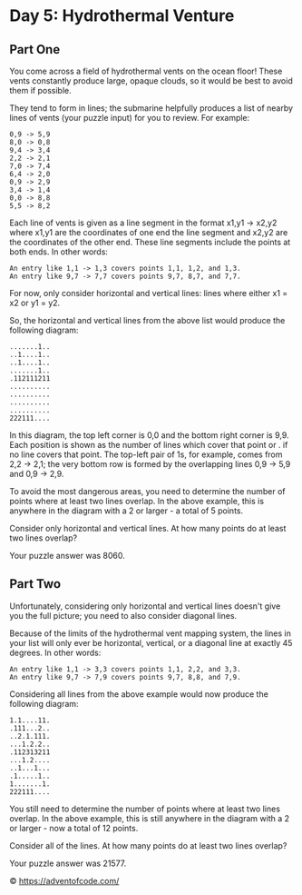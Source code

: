 # Day 5: Hydrothermal Venture

## Part One

You come across a field of hydrothermal vents on the ocean floor! These vents constantly produce large, opaque clouds, so it would be best to avoid them if possible.

They tend to form in lines; the submarine helpfully produces a list of nearby lines of vents (your puzzle input) for you to review. For example:

```
0,9 -> 5,9
8,0 -> 0,8
9,4 -> 3,4
2,2 -> 2,1
7,0 -> 7,4
6,4 -> 2,0
0,9 -> 2,9
3,4 -> 1,4
0,0 -> 8,8
5,5 -> 8,2
```
Each line of vents is given as a line segment in the format x1,y1 -> x2,y2 where x1,y1 are the coordinates of one end the line segment and x2,y2 are the coordinates of the other end. These line segments include the points at both ends. In other words:

```
An entry like 1,1 -> 1,3 covers points 1,1, 1,2, and 1,3.
An entry like 9,7 -> 7,7 covers points 9,7, 8,7, and 7,7.
```
For now, only consider horizontal and vertical lines: lines where either x1 = x2 or y1 = y2.

So, the horizontal and vertical lines from the above list would produce the following diagram:

```
.......1..
..1....1..
..1....1..
.......1..
.112111211
..........
..........
..........
..........
222111....
```

In this diagram, the top left corner is 0,0 and the bottom right corner is 9,9. Each position is shown as the number of lines which cover that point or . if no line covers that point. The top-left pair of 1s, for example, comes from 2,2 -> 2,1; the very bottom row is formed by the overlapping lines 0,9 -> 5,9 and 0,9 -> 2,9.

To avoid the most dangerous areas, you need to determine the number of points where at least two lines overlap. In the above example, this is anywhere in the diagram with a 2 or larger - a total of 5 points.

Consider only horizontal and vertical lines. At how many points do at least two lines overlap?

Your puzzle answer was 8060.

## Part Two

Unfortunately, considering only horizontal and vertical lines doesn't give you the full picture; you need to also consider diagonal lines.

Because of the limits of the hydrothermal vent mapping system, the lines in your list will only ever be horizontal, vertical, or a diagonal line at exactly 45 degrees. In other words:

```
An entry like 1,1 -> 3,3 covers points 1,1, 2,2, and 3,3.
An entry like 9,7 -> 7,9 covers points 9,7, 8,8, and 7,9.
```
Considering all lines from the above example would now produce the following diagram:

```
1.1....11.
.111...2..
..2.1.111.
...1.2.2..
.112313211
...1.2....
..1...1...
.1.....1..
1.......1.
222111....
```

You still need to determine the number of points where at least two lines overlap. In the above example, this is still anywhere in the diagram with a 2 or larger - now a total of 12 points.

Consider all of the lines. At how many points do at least two lines overlap?

Your puzzle answer was 21577.

:copyright: https://adventofcode.com/
